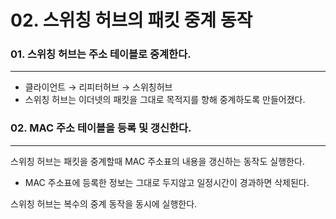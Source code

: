 # 02. 스위칭 허브의 패킷 중계 동작

### 01. 스위칭 허브는 주소 테이블로 중계한다.

---

- 클라이언트 → 리피터허브 → 스위칭허브
- 스위칭 허브는 이더넷의 패킷을 그대로 목적지를 향해 중계하도록 만들어졌다.

### 02. MAC 주소 테이블을 등록 및 갱신한다.

---

스위칭 허브는 패킷을 중계할때 MAC 주소표의 내용을 갱신하는 동작도 실행한다.

- MAC 주소표에 등록한 정보는 그대로 두지않고 일정시간이 경과하면 삭제된다.

스위칭 허브는 복수의 중계 동작을 동시에 실행한다.
